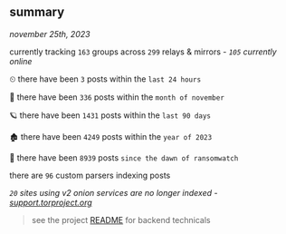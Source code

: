 
## summary
_november 25th, 2023_

currently tracking `163` groups across `299` relays & mirrors - _`105` currently online_

⏲ there have been `3` posts within the `last 24 hours`

🦈 there have been `336` posts within the `month of november`

🪐 there have been `1431` posts within the `last 90 days`

🏚 there have been `4249` posts within the `year of 2023`

🦕 there have been `8939` posts `since the dawn of ransomwatch`

there are `96` custom parsers indexing posts

_`20` sites using v2 onion services are no longer indexed - [support.torproject.org](https://support.torproject.org/onionservices/v2-deprecation/)_

> see the project [README](https://github.com/joshhighet/ransomwatch#ransomwatch--) for backend technicals
